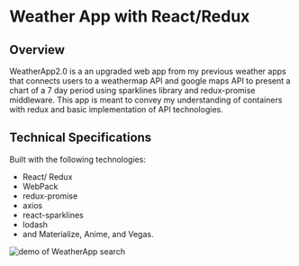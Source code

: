 # Weather App with React/Redux

## Overview
WeatherApp2.0 is a an upgraded web app from my previous weather apps that connects users to a weathermap API and google maps API to present a chart of a 7 day period using sparklines library and redux-promise middleware. This app is meant to convey my understanding of containers with redux and basic implementation of API technologies. 

## Technical Specifications
Built with the following technologies: 
* React/ Redux
* WebPack
* redux-promise
* axios
* react-sparklines
* lodash
* and Materialize, Anime, and Vegas.

 ![demo of WeatherApp search ](https://raw.githubusercontent.com/josephskrzysowski/weatherApp2.0/master/WeatherApp.gif?raw=true)
